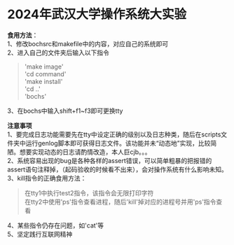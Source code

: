 # 2024年武汉大学操作系统大实验
**食用方法**：  
1、修改bochsrc和makefile中的内容，对应自己的系统即可  
2、进入自己的文件夹后输入以下指令  
> 'make image'  
> 'cd command'  
> 'make install'  
> 'cd ..'  
> 'bochs'

3、在bochs中输入shift+f1~f3即可更换tty

**注意事项**  
1、要完成日志功能需要先在tty中设定正确的级别以及日志种类，随后在scripts文件夹中运行genlog脚本即可获得日志文件。该功能并未“动态地”实现，比较简陋。想要实现动态的日志请酌情改造，本人巨cjb。。。  
2、系统容易出现的bug是各种各样的assert错误，可以简单粗暴的把报错的assert语句注释掉，（起码验收的时候看不出来），会对操作系统有什么影响未知。  
3、kill指令的正确食用方法：  
> 在tty1中执行test2指令，该指令会无限打印字符  
> 在tty2中使用'ps'指令查看进程，随后'kill'掉对应的进程号并用'ps'指令查看

4、某些指令仍存在问题，如'cat'等  
5、坚定践行互联网精神
